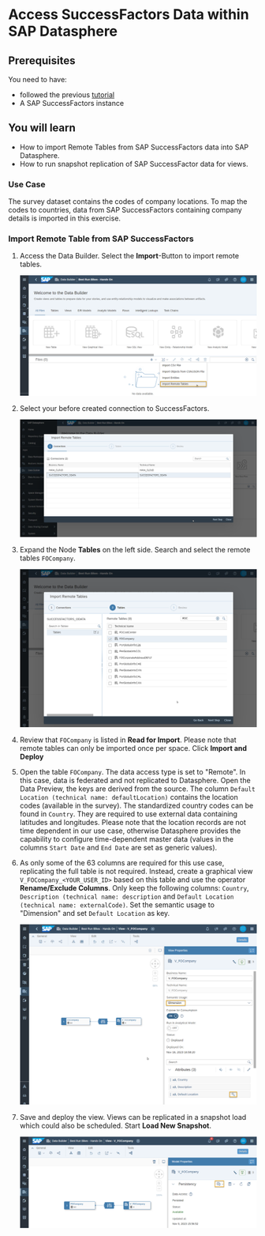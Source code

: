 # Access SuccessFactors Data within SAP Datasphere

## Prerequisites
You need to have:

- followed the previous [tutorial](../dsp_integration_2-connect_sf/dsp_integration_2-connect_sf.md)
- A SAP SuccessFactors instance

## You will learn
  - How to import Remote Tables from SAP SuccessFactors data into SAP Datasphere.
  - How to run snapshot replication of SAP SuccessFactor data for views.
  
### Use Case
The survey dataset contains the codes of company locations. To map the codes to countries, data from SAP SuccessFactors containing company details is imported in this exercise.

### Import Remote Table from SAP SuccessFactors
1. Access the Data Builder. Select the **Import**-Button to import remote tables. 

    ![Import Remote Table](./images-dsp_integration_3-import_sf_data/DS_SF_ImportRemoteTables.png)

2. Select your before created connection to SuccessFactors.

    ![Select SAP SuccessFactors Connection](./images-dsp_integration_3-import_sf_data/DS_Select_SF.png)

3. Expand the Node **Tables** on the left side. Search and select the remote tables `FOCompany`.

    ![Select Remote Table](./images-dsp_integration_3-import_sf_data/DS_SF_SelectRemoteTables.png)

4. Review that `FOCompany` is listed in **Read for Import**. Please note that remote tables can only be imported once per space. Click **Import and Deploy**

5. Open the table `FOCompany`. The data access type is set to "Remote". In this case, data is federated and not replicated to Datasphere. Open the Data Preview, the keys are derived from the source. 
The column `Default Location (technical name: defaultLocation)` contains the location codes (available in the survey). The standardized country codes can be found in `Country`. They are required to use external data containing latitudes and longitudes. 
Please note that the location records are not time dependent in our use case, otherwise Datasphere provides the capability to configure time-dependent master data (values in the columns `Start Date` and `End Date` are set as generic values). 

6. As only some of the 63 columns are required for this use case, replicating the full table is not required. Instead, create a graphical view `V_FOCompany_<YOUR_USER_ID>` based on this table and use the operator **Rename/Exclude Columns**. Only keep the following columns: `Country`, `Description (technical name: description` and `Default Location (technical name: externalCode)`. Set the semantic usage to "Dimension" and set `Default Location` as key.

    ![Select Remote Table](./images-dsp_integration_3-import_sf_data/DS_SF_CompanyView_1.png) 


7. Save and deploy the view. Views can be replicated in a snapshot load which could also be scheduled. Start **Load New Snapshot**.

    ![Persist View](./images-dsp_integration_3-import_sf_data/DS_SF_CompanyView_Persist.png) 
